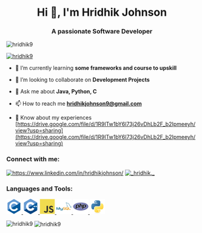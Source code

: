 <h1 align="center">Hi 👋, I'm Hridhik Johnson</h1>
<h3 align="center">A passionate Software Developer</h3>

<p align="left"> <img src="https://komarev.com/ghpvc/?username=hridhik9&label=Profile%20views&color=0e75b6&style=flat" alt="hridhik9" /> </p>

<p align="left"> <a href="https://github.com/ryo-ma/github-profile-trophy"><img src="https://github-profile-trophy.vercel.app/?username=hridhik9" alt="hridhik9" /></a> </p>

- 🌱 I’m currently learning **some frameworks and course to upskill**

- 👯 I’m looking to collaborate on **Development Projects**

- 💬 Ask me about **Java, Python, C**

- 📫 How to reach me **hridhikjohnson9@gmail.com**

- 📄 Know about my experiences [https://drive.google.com/file/d/1R9lTw1bY6l73j26vDhLb2F_b2Ipmeeyh/view?usp=sharing](https://drive.google.com/file/d/1R9lTw1bY6l73j26vDhLb2F_b2Ipmeeyh/view?usp=sharing)

<h3 align="left">Connect with me:</h3>
<p align="left">
<a href="https://linkedin.com/in/https://www.linkedin.com/in/hridhikjohnson/" target="blank"><img align="center" src="https://raw.githubusercontent.com/rahuldkjain/github-profile-readme-generator/master/src/images/icons/Social/linked-in-alt.svg" alt="https://www.linkedin.com/in/hridhikjohnson/" height="30" width="40" /></a>
<a href="https://instagram.com/_hridhik._" target="blank"><img align="center" src="https://raw.githubusercontent.com/rahuldkjain/github-profile-readme-generator/master/src/images/icons/Social/instagram.svg" alt="_hridhik._" height="30" width="40" /></a>
</p>

<h3 align="left">Languages and Tools:</h3>
<p align="left"> <a href="https://www.cprogramming.com/" target="_blank" rel="noreferrer"> <img src="https://raw.githubusercontent.com/devicons/devicon/master/icons/c/c-original.svg" alt="c" width="40" height="40"/> </a> <a href="https://www.w3schools.com/cpp/" target="_blank" rel="noreferrer"> <img src="https://raw.githubusercontent.com/devicons/devicon/master/icons/cplusplus/cplusplus-original.svg" alt="cplusplus" width="40" height="40"/> </a> <a href="https://developer.mozilla.org/en-US/docs/Web/JavaScript" target="_blank" rel="noreferrer"> <img src="https://raw.githubusercontent.com/devicons/devicon/master/icons/javascript/javascript-original.svg" alt="javascript" width="40" height="40"/> </a> <a href="https://www.mysql.com/" target="_blank" rel="noreferrer"> <img src="https://raw.githubusercontent.com/devicons/devicon/master/icons/mysql/mysql-original-wordmark.svg" alt="mysql" width="40" height="40"/> </a> <a href="https://www.php.net" target="_blank" rel="noreferrer"> <img src="https://raw.githubusercontent.com/devicons/devicon/master/icons/php/php-original.svg" alt="php" width="40" height="40"/> </a> <a href="https://www.python.org" target="_blank" rel="noreferrer"> <img src="https://raw.githubusercontent.com/devicons/devicon/master/icons/python/python-original.svg" alt="python" width="40" height="40"/> </a> </p>

<p><img align="left" src="https://github-readme-stats.vercel.app/api/top-langs?username=hridhik9&show_icons=true&locale=en&layout=compact" alt="hridhik9" /></p>

<p>&nbsp;<img align="center" src="https://github-readme-stats.vercel.app/api?username=hridhik9&show_icons=true&locale=en" alt="hridhik9" /></p>
